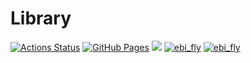 # Library
[![Actions Status](https://github.com/ebi-fly13/Library/workflows/verify/badge.svg)](https://github.com/ebi-fly13/Library/actions)
[![GitHub Pages](https://img.shields.io/static/v1?label=GitHub+Pages&message=+&color=brightgreen&logo=github)](https://ebi-fly13.github.io/Library/)
 [![](https://img.shields.io/badge/license-CC0_License-blue.svg)](https://github.com/ebi-fly13/Library/blob/main/LICENSE)
[![ebi_fly](https://img.shields.io/endpoint?url=https%3A%2F%2Fatcoder-badges.now.sh%2Fapi%2Fatcoder%2Fjson%2Febi_fly)](https://atcoder.jp/users/ebi_fly)
[![ebi_fly](https://img.shields.io/endpoint?url=https%3A%2F%2Fatcoder-badges.now.sh%2Fapi%2Fcodeforces%2Fjson%2Febi_fly)](https://codeforces.com/profile/ebi_fly)
